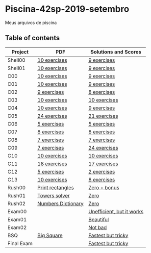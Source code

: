 # Piscina-42sp-2019-setembro
Meus arquivos de piscina
## Table of contents

| Project        	| PDF                          	| Solutions  and Scores               	|
|----------------	|------------------------------	|------------------------------------	|
| Shell00         	| [10 exercises]()          	| [9 exercises]()                   	|
| Shell01         	| [10 exercises]()          	| [9 exercises]()                   	|
| C00           	| [10 exercises]()          	| [9 exercises]()                   	|
| C01           	| [10 exercises]()          	| [9 exercises]()                   	|
| C02           	| [9 exercises]()           	| [8 exercises]()                   	|
| C03           	| [10 exercises]()          	| [10 exercises]()                  	|
| C04            	| [10 exercises]()          	| [9 exercises]()                   	|
| C05           	| [24 exercises]()          	| [21 exercises]()                  	|
| C06           	| [5 exercises]()           	| [5 exercises]()                   	|
| C07           	| [8 exercises]()           	| [8 exercises]()                   	|
| C08           	| [7 exercises]()           	| [7 exercises]()                   	|
| C09           	| [7 exercises]()             	| [24 exercises]()                  	|
| C10           	| [10 exercises]()          	| [10 exercises]()                  	|
| C11           	| [18 exercises]()          	| [17 exercises]()                  	|
| C12           	| [5 exercises]()           	| [2 exercises]()                   	|
| C13           	| [10 exercises]()          	| [8 exercises]()                   	|
| Rush00        	| [Print rectangles]()      	| [Zero + bonus]()                  	|
| Rush01        	| [Towers solver]()         	| [Zero]()                          	|
| Rush02        	| [Numbers Dictionary]()    	| [Zero]()                          	|
| Exam00        	| []()                       	| [Unefficient, but it works]()        	|
| Exam01        	| []()                      	| [Beautiful]()                     	|
| Exam02        	| []()                      	| [Not bad]()                        	|
| BSQ            	| [Big Square]()               	| [Fastest but tricky]()              	|
| Final Exam       	| []()                       	| [Fastest but tricky]()              	|
